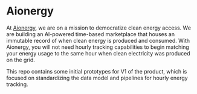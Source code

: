 # Aionergy

At [Aionergy](https://www.aionergy.com/), we are on a mission to democratize clean energy access. We are building an AI-powered time-based marketplace that houses an immutable record of when clean energy is produced and consumed. With Aionergy, you will not need hourly tracking capabilities to begin matching your energy usage to the same hour when clean electricity was produced on the grid.

This repo contains some initial prototypes for V1 of the product, which is focused on standardizing the data model and pipelines for hourly energy tracking.
